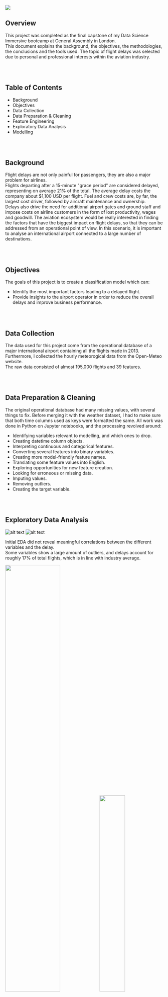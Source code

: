 ![](images/00_cover.png?raw=true)



## Overview

This project was completed as the final capstone of my Data Science Immersive bootcamp at General Assembly in London.  
This document explains the background, the objectives, the methodologies, the conclusions and the tools used. The topic of flight delays was selected due to personal and professional interests within the aviation industry.  

<br/><br/>



## Table of Contents

* Background
* Objectives
* Data Collection
* Data Preparation & Cleaning
* Feature Engineering
* Exploratory Data Analysis
* Modelling  

<br/><br/>



## Background

Flight delays are not only painful for passengers, they are also a major problem for airlines.  
Flights departing after a 15-minute "grace period" are considered delayed, representing on average 21% of the total. The average delay costs the company about $1,100 USD per flight. Fuel and crew costs are, by far, the largest cost driver, followed by aircraft maintenance and ownership.  
Delays also drive the need for additional airport gates and ground staff and impose costs on airline customers in the form of lost productivity, wages and goodwill.
The aviation ecosystem would be really interested in finding the factors that have the biggest impact on flight delays, so that they can be addressed from an operational point of view. In this scenario, it is important to analyse an international airport connected to a large number of destinations.  

<br/><br/>



## Objectives

The goals of this project is to create a classification model which can:

- Identify the most important factors leading to a delayed flight.
- Provide insights to the airport operator in order to reduce the overall delays and improve business performance.  

<br/><br/>


## Data Collection

The data used for this project come from the operational database of a major international airport containing all the flights made in 2013. Furthermore, I collected the hourly meteorogical data from the Open-Meteo website.  
The raw data consisted of almost 195,000 flights and 39 features.  

<br/><br/>


## Data Preparation & Cleaning

The original operational database had many missing values, with several things to fix. Before merging it with the weather dataset, I had to make sure that both time columns used as keys were formatted the same.
All work was done in Python on Jupyter notebooks, and the processing revolved around:

* Identifying variables relevant to modelling, and which ones to drop.
* Creating datetime column objects.
* Interpreting continuous and categorical features.
* Converting several features into binary variables.
* Creating more model-friendly feature names.
* Translating some feature values into English.
* Exploring opportunities for new feature creation.
* Looking for erroneous or missing data.
* Imputing values.
* Removing outliers.
* Creating the target variable.  

<br/><br/>


## Exploratory Data Analysis
  
  
![alt text](./images/01_heatmap_01.png "Heatmap of correlations between continuous variables")
![alt text](./images/04_boxplot_01.png "Box plots of continuous variables")

Initial EDA did not reveal meaningful correlations between the different variables and the delay.  
Some variables show a large amount of outliers, and delays account for roughly 17% of total flights, which is in line with industry average.  
<p float="left">
  <img src="./images/06_total_month.png" width="59%" />
  <img src="./images/07_total_day.png" width="40%" />
</p>

  ![alt text](./images/08_total_hour.png "Average Flights per Hour")

Flights are most frequent in August and least frequent in February during the year, showing a clear seasonality over the summer months.  
On average, flights are most frequent on Fridays and least frequent on Tuesdays during the week, with the daily peak being at 16:00 and the lowest at 03:00.

<p float="left">
  <img src="./images/10_rel_delay_month.png" width="59%" />
  <img src="./images/12_rel_delay_day.png" width="40%" />
</p>

  ![alt text](./images/14_rel_delay_hour.png "Flight Delays by Hour - Relative")

Before moving to the modelling stage, I explored some of the trends within the data, including the relative delays per hour, day, month, airline, aircraft type, service type, country of arrival and country of destination.  

<br/><br/>


## Modelling

Since my target was categorical, I had to fit a classification model; the baseline accuracy, the percentage of the majority class, was 0.7375, which reflect a high skewness.
After dummification most predictors were categorical, however there were few continuous variables. I performed a stratified train/test split and rescaled the training set before running the models.  

A range of models were first tested on the dataset: Logistic Regression, K-Nearest Neighbours Classifier, Decision Tree Classifier, Random Forest Classifier, Extra Trees Classifier, Support Vector Machine Classifier, AdaBoost Classifier, Gradient Boosting Classifier, Naïve Bayes Classifier and Multi-layer Perceptron Classifier.

The best performing model in the first stage was Gradient Boosting Classifier, which achieved a CV score of 0.7756, and Logistic Regression was second best with a CV score of 0.7619.  

After the initial model testing I further investigated both models using GridSearchCV.
Gradient Boosting Classifier achieved the final CV score of 0.7805



<br/><br/>


## Limitations









## Conclusion





## Future Work







